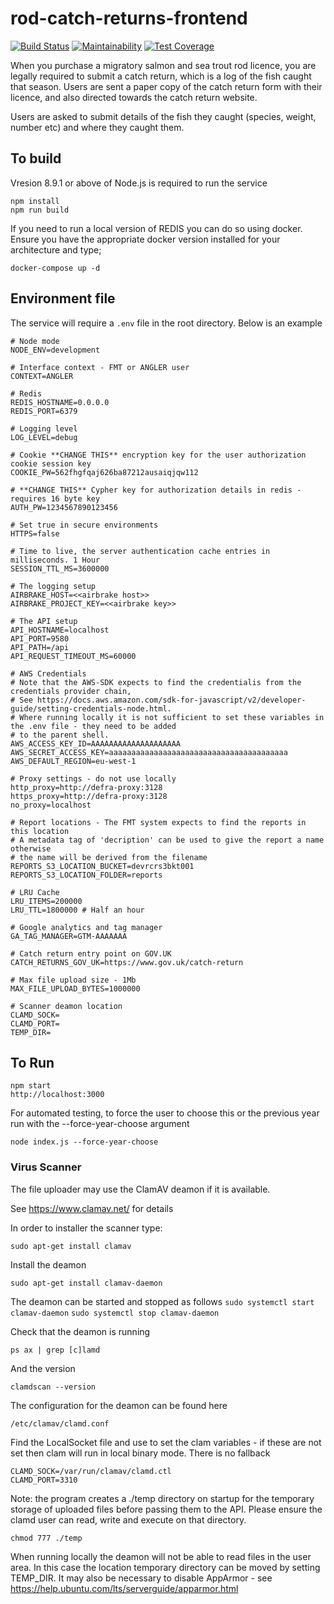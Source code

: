 # rod-catch-returns-frontend

[![Build Status](https://travis-ci.org/DEFRA/rod-catch-returns-frontend.svg?branch=master)](https://travis-ci.org/DEFRA/rod-catch-returns-frontend)
[![Maintainability](https://api.codeclimate.com/v1/badges/ab06e6ad0035b726aed5/maintainability)](https://codeclimate.com/github/DEFRA/rod-catch-returns-frontend/maintainability)
[![Test Coverage](https://api.codeclimate.com/v1/badges/ab06e6ad0035b726aed5/test_coverage)](https://codeclimate.com/github/DEFRA/rod-catch-returns-frontend/test_coverage)

When you purchase a migratory salmon and sea trout rod licence, you are legally required to submit a catch return, which is a log of the fish caught that season. Users are sent a paper copy of the catch return form with their licence, and also directed towards the catch return website.

Users are asked to submit details of the fish they caught (species, weight, number etc) and where they caught them.

## To build
Vresion 8.9.1 or above of Node.js is required to run the service 
```
npm install
npm run build
```

If you need to run a local version of REDIS you can do so using docker. Ensure you have the appropriate docker version installed for your architecture and type;

```
docker-compose up -d
```

## Environment file
The service will require a `.env` file in the root directory. Below is an example

```
# Node mode
NODE_ENV=development

# Interface context - FMT or ANGLER user
CONTEXT=ANGLER

# Redis
REDIS_HOSTNAME=0.0.0.0
REDIS_PORT=6379

# Logging level
LOG_LEVEL=debug

# Cookie **CHANGE THIS** encryption key for the user authorization cookie session key
COOKIE_PW=562fhgfqaj626ba87212ausaiqjqw112

# **CHANGE THIS** Cypher key for authorization details in redis - requires 16 byte key
AUTH_PW=1234567890123456

# Set true in secure environments
HTTPS=false

# Time to live, the server authentication cache entries in milliseconds. 1 Hour
SESSION_TTL_MS=3600000

# The logging setup
AIRBRAKE_HOST=<<airbrake host>>
AIRBRAKE_PROJECT_KEY=<<airbrake key>>

# The API setup
API_HOSTNAME=localhost
API_PORT=9580
API_PATH=/api
API_REQUEST_TIMEOUT_MS=60000

# AWS Credentials
# Note that the AWS-SDK expects to find the credentialis from the credentials provider chain, 
# See https://docs.aws.amazon.com/sdk-for-javascript/v2/developer-guide/setting-credentials-node.html. 
# Where running locally it is not sufficient to set these variables in the .env file - they need to be added 
# to the parent shell.
AWS_ACCESS_KEY_ID=AAAAAAAAAAAAAAAAAAAA
AWS_SECRET_ACCESS_KEY=aaaaaaaaaaaaaaaaaaaaaaaaaaaaaaaaaaaaaaaa
AWS_DEFAULT_REGION=eu-west-1

# Proxy settings - do not use locally
http_proxy=http://defra-proxy:3128
https_proxy=http://defra-proxy:3128
no_proxy=localhost

# Report locations - The FMT system expects to find the reports in this location
# A metadata tag of 'decription' can be used to give the report a name otherwise
# the name will be derived from the filename
REPORTS_S3_LOCATION_BUCKET=devrcrs3bkt001
REPORTS_S3_LOCATION_FOLDER=reports 

# LRU Cache
LRU_ITEMS=200000
LRU_TTL=1800000 # Half an hour

# Google analytics and tag manager 
GA_TAG_MANAGER=GTM-AAAAAAA

# Catch return entry point on GOV.UK
CATCH_RETURNS_GOV_UK=https://www.gov.uk/catch-return

# Max file upload size - 1Mb
MAX_FILE_UPLOAD_BYTES=1000000

# Scanner deamon location
CLAMD_SOCK=
CLAMD_PORT=
TEMP_DIR=

```
## To Run
```
npm start
http://localhost:3000
```

For automated testing, to force the user to choose this or the previous year run with the --force-year-choose argument
```
node index.js --force-year-choose
```

### Virus Scanner
The file uploader may use the ClamAV deamon if it is available. 

See https://www.clamav.net/ for details

In order to installer the scanner type:

``sudo apt-get install clamav``

Install the deamon 

``sudo apt-get install clamav-daemon``

The deamon can be started and stopped as follows
``sudo systemctl start clamav-daemon``
``sudo systemctl stop clamav-daemon``

Check that the deamon is running

``ps ax | grep [c]lamd``

And the version

```clamdscan --version```

The configuration for the deamon can be found here

```/etc/clamav/clamd.conf```

Find the LocalSocket file and use to set the clam variables - if these are not set then clam will run in local binary mode. There is no fallback 
 
```
CLAMD_SOCK=/var/run/clamav/clamd.ctl
CLAMD_PORT=3310
```
Note: the program creates a ./temp directory on startup for the temporary storage of uploaded files before passing them to the API. Please ensure the clamd user can read, write and execute on that directory.  

```chmod 777 ./temp```

When running locally the deamon will not be able to read files in the user area. In this case the location temporary directory can be moved by setting TEMP_DIR. It may also be necessary to disable AppArmor - see https://help.ubuntu.com/lts/serverguide/apparmor.html